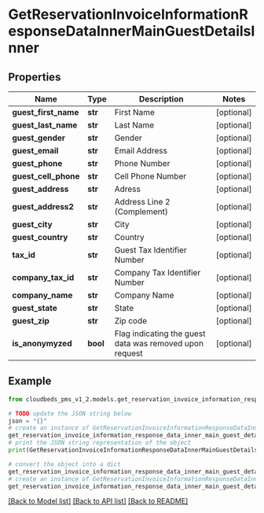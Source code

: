 # GetReservationInvoiceInformationResponseDataInnerMainGuestDetailsInner


## Properties

Name | Type | Description | Notes
------------ | ------------- | ------------- | -------------
**guest_first_name** | **str** | First Name | [optional] 
**guest_last_name** | **str** | Last Name | [optional] 
**guest_gender** | **str** | Gender | [optional] 
**guest_email** | **str** | Email Address | [optional] 
**guest_phone** | **str** | Phone Number | [optional] 
**guest_cell_phone** | **str** | Cell Phone Number | [optional] 
**guest_address** | **str** | Adress | [optional] 
**guest_address2** | **str** | Address Line 2 (Complement) | [optional] 
**guest_city** | **str** | City | [optional] 
**guest_country** | **str** | Country | [optional] 
**tax_id** | **str** | Guest Tax Identifier Number | [optional] 
**company_tax_id** | **str** | Company Tax Identifier Number | [optional] 
**company_name** | **str** | Company Name | [optional] 
**guest_state** | **str** | State | [optional] 
**guest_zip** | **str** | Zip code | [optional] 
**is_anonymyzed** | **bool** | Flag indicating the guest data was removed upon request | [optional] 

## Example

```python
from cloudbeds_pms_v1_2.models.get_reservation_invoice_information_response_data_inner_main_guest_details_inner import GetReservationInvoiceInformationResponseDataInnerMainGuestDetailsInner

# TODO update the JSON string below
json = "{}"
# create an instance of GetReservationInvoiceInformationResponseDataInnerMainGuestDetailsInner from a JSON string
get_reservation_invoice_information_response_data_inner_main_guest_details_inner_instance = GetReservationInvoiceInformationResponseDataInnerMainGuestDetailsInner.from_json(json)
# print the JSON string representation of the object
print(GetReservationInvoiceInformationResponseDataInnerMainGuestDetailsInner.to_json())

# convert the object into a dict
get_reservation_invoice_information_response_data_inner_main_guest_details_inner_dict = get_reservation_invoice_information_response_data_inner_main_guest_details_inner_instance.to_dict()
# create an instance of GetReservationInvoiceInformationResponseDataInnerMainGuestDetailsInner from a dict
get_reservation_invoice_information_response_data_inner_main_guest_details_inner_from_dict = GetReservationInvoiceInformationResponseDataInnerMainGuestDetailsInner.from_dict(get_reservation_invoice_information_response_data_inner_main_guest_details_inner_dict)
```
[[Back to Model list]](../README.md#documentation-for-models) [[Back to API list]](../README.md#documentation-for-api-endpoints) [[Back to README]](../README.md)


